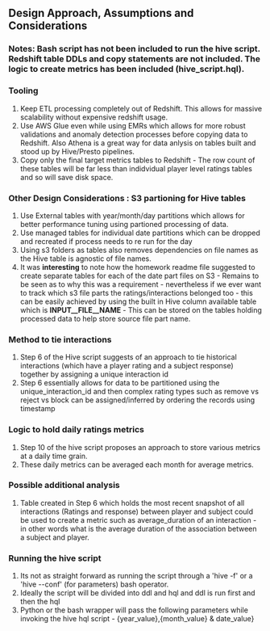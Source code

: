 
## Design Approach, Assumptions and Considerations

### Notes: Bash script has not been included to run the hive script. Redshift table DDLs and copy statements are not included. The logic to create metrics has been included  (hive_script.hql).

### Tooling
1. Keep ETL processing completely out of Redshift. This allows for massive scalability without expensive redshift usage. 
2. Use AWS Glue even while using EMRs which allows for more robust validations and anomaly detection processes before copying data to Redshift. Also Athena is a great way for data anlysis on tables built and stood up by Hive/Presto pipelines.
3. Copy only the final target metrics tables to Redshift - The row count of these tables will be far less than indidvidual player level ratings tables and so will save disk space.

### Other Design Considerations : S3 partioning for Hive tables
1. Use External tables with year/month/day partitions which allows for better performance tuning using partioned processing of data.
2. Use managed tables for individual date partitions which can be dropped and recreated if process needs to re run for the day
3. Using s3 folders as tables also removes dependencies on file names as the Hive table is agnostic of file names.
4. It was **interesting** to note how the homework readme file suggested to create separate tables for each of the date part files on S3 - Remains to be seen as to why this was a requirement - nevertheless if we ever want to track which s3 file parts the ratings/interactions belonged too - this can be easily achieved by using the built in Hive column available table which is **INPUT__FILE__NAME** - This can be stored on the tables holding processed data to help store source file part name.

### Method to tie interactions
1. Step 6 of the Hive script suggests of an approach to tie historical interactions (which have a player rating and a subject response) together by assigning a unique interaction id
2. Step 6 essentially allows for data to be partitioned using the unique_interaction_id and then complex rating types such as remove vs reject vs block can be assigned/inferred by ordering the records using timestamp

### Logic to hold daily ratings metrics
1. Step 10 of the hive script proposes an approach to store various metrics at a daily time grain.
2. These daily metrics can be averaged each month for average metrics.

### Possible additional analysis
1. Table created in Step 6 which holds the most recent snapshot of all interactions (Ratings and response) between player and subject could be used to create a metric such as average_duration of an interaction - in other words what is the average duration of the association between a subject and player.

### Running the hive script
1. Its not as straight forward as running the script through a 'hive -f' or a 'hive --conf' (for parameters) bash operator.
2. Ideally the script will be divided into ddl and hql and ddl is run first and then the hql
3. Python or the bash wrapper will pass the following parameters while invoking the hive hql script - {year_value},{month_value} & date_value}
